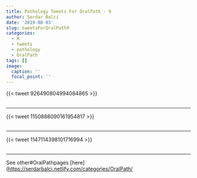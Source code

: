 ```yaml
---
title: Pathology Tweets For OralPath - 9
author: Serdar Balci
date: '2019-08-03'
slug: tweetsForOralPath9
categories:
  - R
  - tweets
  - pathology
  - OralPath
tags: []
image:
  caption: ''
  focal_point: ''
---
```



{{< tweet 926490804994084865 >}}
<br>
<br>
<hr>
{{< tweet 1150888090161954817 >}}
<br>
<br>
<hr>
{{< tweet 1147114398101716994 >}}
<br>
<br>
<hr>


See other#OralPathpages [here](https://serdarbalci.netlify.com/categories/OralPath/
